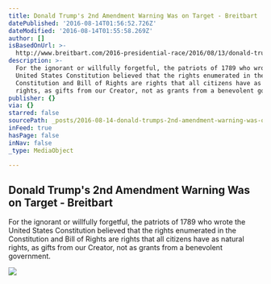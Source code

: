 ```yaml
---
title: Donald Trump's 2nd Amendment Warning Was on Target - Breitbart
datePublished: '2016-08-14T01:56:52.726Z'
dateModified: '2016-08-14T01:55:58.269Z'
author: []
isBasedOnUrl: >-
  http://www.breitbart.com/2016-presidential-race/2016/08/13/donald-trumps-2nd-amendment-warning-was-on-target/
description: >-
  For the ignorant or willfully forgetful, the patriots of 1789 who wrote the
  United States Constitution believed that the rights enumerated in the
  Constitution and Bill of Rights are rights that all citizens have as natural
  rights, as gifts from our Creator, not as grants from a benevolent government.
publisher: {}
via: {}
starred: false
sourcePath: _posts/2016-08-14-donald-trumps-2nd-amendment-warning-was-on-target-breitba.md
inFeed: true
hasPage: false
inNav: false
_type: MediaObject

---
```

<article style=""><h1>Donald Trump's 2nd Amendment Warning Was on Target - Breitbart</h1><p>For the ignorant or willfully forgetful, the patriots of 1789 who wrote the United States Constitution believed that the rights enumerated in the Constitution and Bill of Rights are rights that all citizens have as natural rights, as gifts from our Creator, not as grants from a benevolent government.</p><img src="http://media.breitbart.com/media/2016/01/GettyImages-464187776.jpg" /></article>